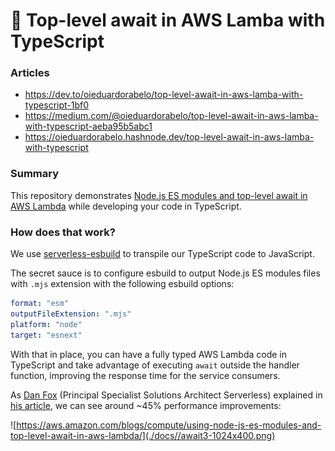 # 🚀 Top-level await in AWS Lamba with TypeScript

### Articles

- https://dev.to/oieduardorabelo/top-level-await-in-aws-lamba-with-typescript-1bf0
- https://medium.com/@oieduardorabelo/top-level-await-in-aws-lamba-with-typescript-aeba95b5abc1
- https://oieduardorabelo.hashnode.dev/top-level-await-in-aws-lamba-with-typescript

### Summary

This repository demonstrates [Node.js ES modules and top-level await in AWS Lambda](https://aws.amazon.com/blogs/compute/using-node-js-es-modules-and-top-level-await-in-aws-lambda/) while developing your code in TypeScript.

### How does that work?

We use [serverless-esbuild](https://github.com/floydspace/serverless-esbuild) to transpile our TypeScript code to JavaScript.

The secret sauce is to configure esbuild to output Node.js ES modules files with `.mjs` extension with the following esbuild options:

```yaml
format: "esm"
outputFileExtension: ".mjs"
platform: "node"
target: "esnext"
```

With that in place, you can have a fully typed AWS Lambda code in TypeScript and take advantage of executing `await` outside the handler function, improving the response time for the service consumers.

As [Dan Fox](https://twitter.com/danfox) (Principal Specialist Solutions Architect Serverless) explained in [his article](https://aws.amazon.com/blogs/compute/using-node-js-es-modules-and-top-level-await-in-aws-lambda/), we can see around ~45% performance improvements:

![https://aws.amazon.com/blogs/compute/using-node-js-es-modules-and-top-level-await-in-aws-lambda/](./docs//await3-1024x400.png)
